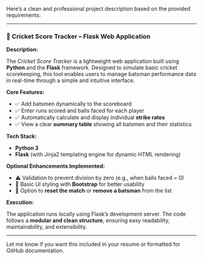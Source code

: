 Here’s a clean and professional project description based on the provided requirements:

---

### 🏏 Cricket Score Tracker – Flask Web Application

**Description:**

The *Cricket Score Tracker* is a lightweight web application built using **Python** and the **Flask** framework. Designed to simulate basic cricket scorekeeping, this tool enables users to manage batsman performance data in real-time through a simple and intuitive interface.

**Core Features:**

* ✅ Add batsmen dynamically to the scoreboard
* ✅ Enter runs scored and balls faced for each player
* ✅ Automatically calculate and display individual **strike rates**
* ✅ View a clear **summary table** showing all batsmen and their statistics

**Tech Stack:**

* **Python 3**
* **Flask** (with Jinja2 templating engine for dynamic HTML rendering)

**Optional Enhancements Implemented:**

* ⚠️ Validation to prevent division by zero (e.g., when balls faced = 0)
* 🎨 Basic UI styling with **Bootstrap** for better usability
* 🔁 Option to **reset the match** or **remove a batsman** from the list

**Execution:**

The application runs locally using Flask’s development server. The code follows a **modular and clean structure**, ensuring easy readability, maintainability, and extensibility.

---

Let me know if you want this included in your resume or formatted for GitHub documentation.

